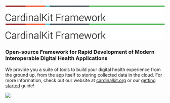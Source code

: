 ![CardinalKit Logo](../assets/ck-header-light.png#gh-light-mode-only)
![CardinalKit Logo](../assets/ck-header-light.png#gh-dark-mode-only)

### Open-source Framework for Rapid Development of Modern Interoperable Digital Health Applications

We provide you a suite of tools to build your digital health experience from the ground up, from the app itself to storing collected data in the cloud. For more information, check out our website at [cardinalkit.org](https://cardinalkit.org) or our [getting started](https://cardinalkit.org/cardinalkit-docs/) guide!

<img src="https://raw.githubusercontent.com/CardinalKit/CardinalKit/master/CardinalKit-Web-Assets/footer.png" />
